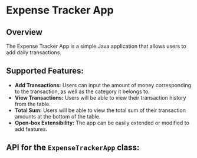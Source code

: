 # Expense Tracker App

## Overview

The Expense Tracker App is a simple Java application that allows users to add daily transactions.

## Supported Features:

- **Add Transactions:** Users can input the amount of money corresponding to the transaction, as well as the category it belongs to.
- **View Transactions:** Users will be able to view their transaction history from the table.
- **Total Sum:** Users will be able to view the total sum of their transaction amounts at the bottom of the table.
- **Open-box Extensibility:** The app can be easily extended or modified to add features.

## API for the `ExpenseTrackerApp` class:

